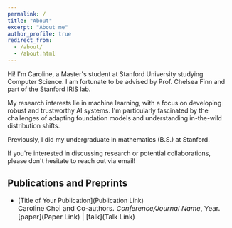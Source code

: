 ```yaml
---
permalink: /
title: "About"
excerpt: "About me"
author_profile: true
redirect_from: 
  - /about/
  - /about.html
---
```


Hi! I'm Caroline, a Master's student at Stanford University studying Computer Science. I am fortunate to be advised by Prof. Chelsea Finn and part of the Stanford IRIS lab.

My research interests lie in machine learning, with a focus on developing robust and trustworthy AI systems. I'm particularly fascinated by the challenges of adapting foundation models and understanding in-the-wild distribution shifts.

<!-- Feel free to add more personal statements or details about your research interests here -->

Previously, I did my undergraduate in mathematics (B.S.) at Stanford.

If you're interested in discussing research or potential collaborations, please don't hesitate to reach out via email!

[//]: # (If you're interested in discussing research or potential collaborations, please don't hesitate to reach out to me via email!)

Publications and Preprints
------
- [Title of Your Publication](Publication Link)<br>
  <span style="font-size:4mm;">Caroline Choi and Co-authors. *Conference/Journal Name*, Year.</span><br>
  <span style="font-size:4mm;">[paper](Paper Link) | [talk](Talk Link) </span>